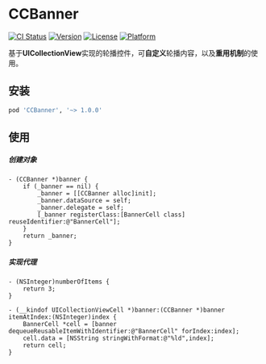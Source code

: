 # CCBanner

[![CI Status](https://img.shields.io/travis/CaiChenghan/CCBanner.svg?style=flat)](https://travis-ci.org/CaiChenghan/CCBanner)
[![Version](https://img.shields.io/cocoapods/v/CCBanner.svg?style=flat)](https://cocoapods.org/pods/CCBanner)
[![License](https://img.shields.io/cocoapods/l/CCBanner.svg?style=flat)](https://cocoapods.org/pods/CCBanner)
[![Platform](https://img.shields.io/cocoapods/p/CCBanner.svg?style=flat)](https://cocoapods.org/pods/CCBanner)

基于**UICollectionView**实现的轮播控件，可**自定义**轮播内容，以及**重用机制**的使用。

## 安装

```ruby
pod 'CCBanner', '~> 1.0.0'
```
## 使用
##### 创建对象
```
- (CCBanner *)banner {
    if (_banner == nil) {
        _banner = [[CCBanner alloc]init];
        _banner.dataSource = self;
        _banner.delegate = self;
        [_banner registerClass:[BannerCell class] reuseIdentifier:@"BannerCell"];
    }
    return _banner;
}
```
##### 实现代理
```
- (NSInteger)numberOfItems {
    return 3;
}

- (__kindof UICollectionViewCell *)banner:(CCBanner *)banner itemAtIndex:(NSInteger)index {
    BannerCell *cell = [banner dequeueReusableItemWithIdentifier:@"BannerCell" forIndex:index];
    cell.data = [NSString stringWithFormat:@"%ld",index];
    return cell;
}

```



